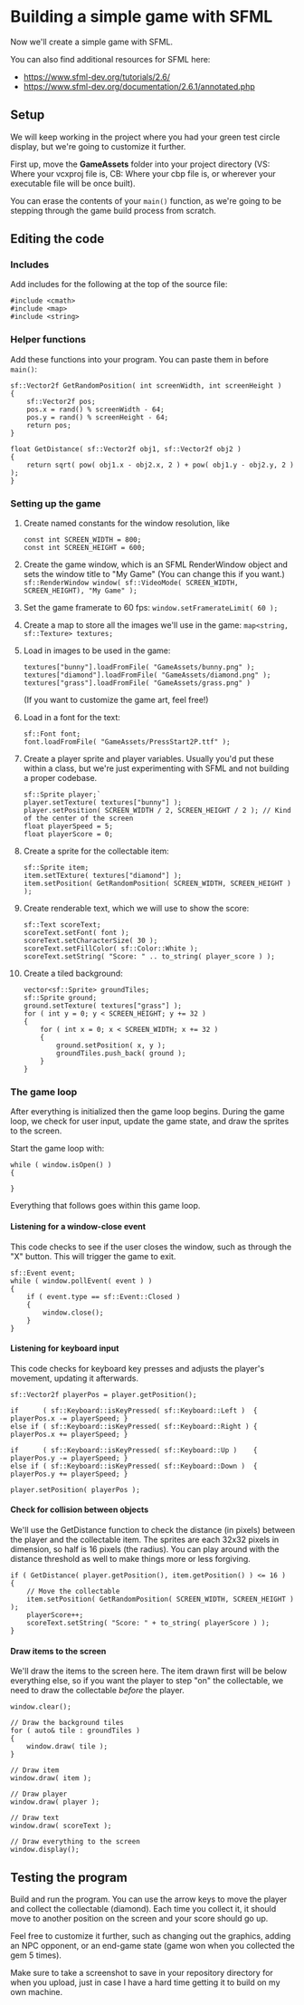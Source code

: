 # Building a simple game with SFML

Now we'll create a simple game with SFML.

You can also find additional resources for SFML here:

* https://www.sfml-dev.org/tutorials/2.6/
* https://www.sfml-dev.org/documentation/2.6.1/annotated.php


## Setup

We will keep working in the project where you had your green test circle display, but we're going to customize it further.

First up,  move the **GameAssets** folder into your project directory (VS: Where your vcxproj file is, CB: Where your cbp file is, or wherever your executable file will be once built).

You can erase the contents of your `main()` function, as we're going to be stepping through the game build process from scratch.


## Editing the code

### Includes

Add includes for the following at the top of the source file:

```
#include <cmath>
#include <map>
#include <string>
```


### Helper functions

Add these functions into your program. You can paste them in before `main()`:

```
sf::Vector2f GetRandomPosition( int screenWidth, int screenHeight )
{
    sf::Vector2f pos;
    pos.x = rand() % screenWidth - 64;
    pos.y = rand() % screenHeight - 64;
    return pos;
}

float GetDistance( sf::Vector2f obj1, sf::Vector2f obj2 )
{
    return sqrt( pow( obj1.x - obj2.x, 2 ) + pow( obj1.y - obj2.y, 2 ) );
}
```


### Setting up the game

1. Create named constants for the window resolution, like
   ```
   const int SCREEN_WIDTH = 800;
   const int SCREEN_HEIGHT = 600;
   ```

2. Create the game window, which is an SFML RenderWindow object and sets the window title to "My Game" (You can change this if you want.)
   `sf::RenderWindow window( sf::VideoMode( SCREEN_WIDTH, SCREEN_HEIGHT), "My Game" );`

3. Set the game framerate to 60 fps:
   `window.setFramerateLimit( 60 );`

4. Create a map to store all the images we'll use in the game:
   `map<string, sf::Texture> textures;`

5. Load in images to be used in the game:
   ```
   textures["bunny"].loadFromFile( "GameAssets/bunny.png" );
   textures["diamond"].loadFromFile( "GameAssets/diamond.png" );
   textures["grass"].loadFromFile( "GameAssets/grass.png" )
   ```

   (If you want to customize the game art, feel free!)

6. Load in a font for the text:
   ```
   sf::Font font;
   font.loadFromFile( "GameAssets/PressStart2P.ttf" );
   ```

7. Create a player sprite and player variables. Usually you'd put these within a class, but we're just experimenting with SFML and not building a proper codebase.
   ```
   sf::Sprite player;`
   player.setTexture( textures["bunny"] );
   player.setPosition( SCREEN_WIDTH / 2, SCREEN_HEIGHT / 2 ); // Kind of the center of the screen
   float playerSpeed = 5;
   float playerScore = 0;
   ```

8. Create a sprite for the collectable item:
   ```
   sf::Sprite item;
   item.setTExture( textures["diamond"] );
   item.setPosition( GetRandomPosition( SCREEN_WIDTH, SCREEN_HEIGHT ) );
   ```

9. Create renderable text, which we will use to show the score:
   ```
   sf::Text scoreText;
   scoreText.setFont( font );
   scoreText.setCharacterSize( 30 );
   scoreText.setFillColor( sf::Color::White );
   scoreText.setString( "Score: " .. to_string( player_score ) );
   ```

10. Create a tiled background:
    ```
    vector<sf::Sprite> groundTiles;
    sf::Sprite ground;
    ground.setTexture( textures["grass"] );
    for ( int y = 0; y < SCREEN_HEIGHT; y += 32 )
    {
        for ( int x = 0; x < SCREEN_WIDTH; x += 32 )
        {
            ground.setPosition( x, y );
            groundTiles.push_back( ground );
        }
    }
    ```


### The game loop

After everything is initialized then the game loop begins. During the game loop, we check for user input, update the game state, and draw the sprites to the screen.

Start the game loop with:

```
while ( window.isOpen() )
{

}
```

Everything that follows goes within this game loop.


#### Listening for a window-close event

This code checks to see if the user closes the window, such as through the "X" button. This will trigger the game to exit.

```
sf::Event event;
while ( window.pollEvent( event ) )
{
    if ( event.type == sf::Event::Closed )
    {
        window.close();
    }
}
```


#### Listening for keyboard input

This code checks for keyboard key presses and adjusts the player's movement, updating it afterwards.

```
sf::Vector2f playerPos = player.getPosition();

if      ( sf::Keyboard::isKeyPressed( sf::Keyboard::Left )  { playerPos.x -= playerSpeed; }
else if ( sf::Keyboard::isKeyPressed( sf::Keyboard::Right ) { playerPos.x += playerSpeed; }

if      ( sf::Keyboard::isKeyPressed( sf::Keyboard::Up )    { playerPos.y -= playerSpeed; }
else if ( sf::Keyboard::isKeyPressed( sf::Keyboard::Down )  { playerPos.y += playerSpeed; }

player.setPosition( playerPos );
```


#### Check for collision between objects

We'll use the GetDistance function to check the distance (in pixels) between the player and the collectable item.
The sprites are each 32x32 pixels in dimension, so half is 16 pixels (the radius).
You can play around with the distance threshold as well to make things more or less forgiving.

```
if ( GetDistance( player.getPosition(), item.getPosition() ) <= 16 )
{
    // Move the collectable
    item.setPosition( GetRandomPosition( SCREEN_WIDTH, SCREEN_HEIGHT ) );
    playerScore++;
    scoreText.setString( "Score: " + to_string( playerScore ) );
}
```


#### Draw items to the screen

We'll draw the items to the screen here. The item drawn first will be below everything else, so if you want the player to step "on" the collectable, we need to draw the collectable *before* the player.

```
window.clear();

// Draw the background tiles
for ( auto& tile : groundTiles )
{
    window.draw( tile );
}

// Draw item
window.draw( item );

// Draw player
window.draw( player );

// Draw text
window.draw( scoreText );

// Draw everything to the screen
window.display();
```


## Testing the program

Build and run the program. You can use the arrow keys to move the player and collect the collectable (diamond). Each time you collect it, it should move to another position on the screen and your score should go up.

Feel free to customize it further, such as changing out the graphics, adding an NPC opponent, or an end-game state (game won when you collected the gem 5 times).

Make sure to take a screenshot to save in your repository directory for when you upload, just in case I have a hard time getting it to build on my own machine.
